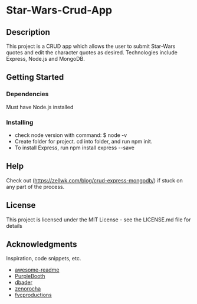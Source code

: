 # Star-Wars-Crud-App



## Description

This project is a CRUD app which allows the user to submit Star-Wars quotes and edit the character quotes as desired. Technologies include Express, Node.js and MongoDB. 

## Getting Started

### Dependencies

Must have Node.js installed 

### Installing

* check node version with command: $ node -v
* Create folder for project. cd into folder, and run npm init. 
* To install Express, run npm install express --save


## Help
Check out (https://zellwk.com/blog/crud-express-mongodb/) if stuck on any part of the process. 



## License

This project is licensed under the MIT License - see the LICENSE.md file for details

## Acknowledgments

Inspiration, code snippets, etc.
* [awesome-readme](https://github.com/matiassingers/awesome-readme)
* [PurpleBooth](https://gist.github.com/PurpleBooth/109311bb0361f32d87a2)
* [dbader](https://github.com/dbader/readme-template)
* [zenorocha](https://gist.github.com/zenorocha/4526327)
* [fvcproductions](https://gist.github.com/fvcproductions/1bfc2d4aecb01a834b46)
